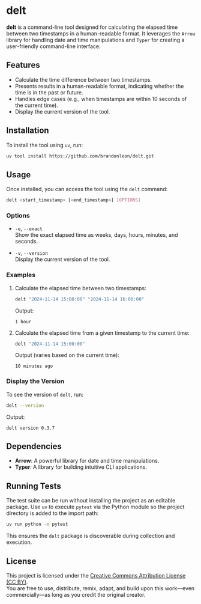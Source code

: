 # delt

**delt** is a command-line tool designed for calculating the elapsed time between two timestamps in a human-readable format.
It leverages the `Arrow` library for handling date and time manipulations and `Typer` for creating a user-friendly command-line interface.

## Features

- Calculate the time difference between two timestamps.
- Presents results in a human-readable format, indicating whether the time is in the past or future.
- Handles edge cases (e.g., when timestamps are within 10 seconds of the current time).
- Display the current version of the tool.

## Installation

To install the tool using `uv`, run:

``` bash
uv tool install https://github.com/brandonleon/delt.git
```

## Usage

Once installed, you can access the tool using the `delt` command:

``` bash
delt <start_timestamp> [<end_timestamp>] [OPTIONS]
```

### Options

- `-e`, `--exact`  
  Show the exact elapsed time as weeks, days, hours, minutes, and seconds.

- `-v`, `--version`  
  Display the current version of the tool.


### Examples

1. Calculate the elapsed time between two timestamps:

    ``` bash
    delt "2024-11-14 15:00:00" "2024-11-14 16:00:00"
    ```

    Output:
    ``` text
    1 hour
    ```

2. Calculate the elapsed time from a given timestamp to the current time:

    ``` bash
    delt "2024-11-14 15:00:00"
    ```

    Output (varies based on the current time):
    ``` text
    10 minutes ago
    ```

### Display the Version

To see the version of `delt`, run:

``` bash
delt --version
```
Output:
``` text
delt version 0.3.7
```

## Dependencies

- **Arrow**: A powerful library for date and time manipulations.
- **Typer**: A library for building intuitive CLI applications.

## Running Tests

The test suite can be run without installing the project as an editable package.
Use `uv` to execute `pytest` via the Python module so the project directory is
added to the import path:

```bash
uv run python -m pytest
```

This ensures the `delt` package is discoverable during collection and execution.

## License

This project is licensed under the [Creative Commons Attribution License (CC BY)](https://creativecommons.org/licenses/by/4.0/).  
You are free to use, distribute, remix, adapt, and build upon this work—even commercially—as long as you credit the original creator.

